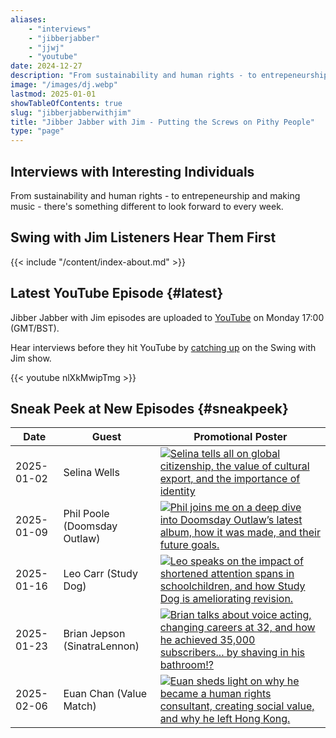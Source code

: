 ```yaml
---
aliases:
    - "interviews"
    - "jibberjabber"
    - "jjwj"
    - "youtube"
date: 2024-12-27
description: "From sustainability and human rights - to entrepeneurship and making music - there's something different to look forward to every week."
image: "/images/dj.webp"
lastmod: 2025-01-01
showTableOfContents: true
slug: "jibberjabberwithjim"
title: "Jibber Jabber with Jim - Putting the Screws on Pithy People"
type: "page"
---
```


## Interviews with Interesting Individuals

From sustainability and human rights - to entrepeneurship and making music - there's something different to look forward to every week.

## Swing with Jim Listeners Hear Them First

{{< include "/content/index-about.md" >}}

## Latest YouTube Episode {#latest}

Jibber Jabber with Jim episodes are uploaded to [YouTube](https://www.youtube.com/channel/UCPiMq6YLZieMieOuZ8GJfrg) on Monday 17:00 (GMT/BST).

Hear interviews before they hit YouTube by [catching up](/swingwithjim/#catchup) on the Swing with Jim show.

{{< youtube nlXkMwipTmg >}}

## Sneak Peek at New Episodes {#sneakpeek}

| Date | Guest | Promotional Poster |
| ---- | ----- | ----- |
| 2025-01-02 | Selina Wells | [![Selina tells all on global citizenship, the value of cultural export, and the importance of identity](/images/promos/selina-wells.webp)](/images/promos/selina-wells.webp) |
| 2025-01-09 | Phil Poole (Doomsday Outlaw) | [![Phil joins me on a deep dive into Doomsday Outlaw’s latest album, how it was made, and their future goals.](/images/promos/phil-poole-doomsday-outlaw.webp)](/images/promos/phil-poole-doomsday-outlaw.webp) |
| 2025-01-16 | Leo Carr (Study Dog) | [![Leo speaks on the impact of shortened attention spans in schoolchildren, and how Study Dog is ameliorating revision.](/images/promos/leo-carr-study-dog.webp)](/images/promos/leo-carr-study-dog.webp) |
| 2025-01-23 | Brian Jepson (SinatraLennon) | [![Brian talks about voice acting, changing careers at 32, and how he achieved 35,000 subscribers... by shaving in his bathroom!?](/images/promos/brian-jepson-sinatralennon.webp)](/images/promos/brian-jepson-sinatralennon.webp) |
| 2025-02-06 | Euan Chan (Value Match) | [![Euan sheds light on why he became a human rights consultant, creating social value, and why he left Hong Kong.](/images/promos/euan-chan.webp)](/images/promos/euan-chan.webp) |
